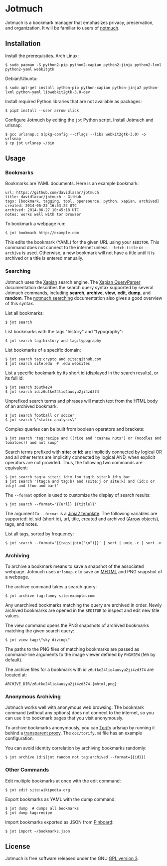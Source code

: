 # Jotmuch

Jotmuch is a bookmark manager that emphasizes privacy, preservation,
and organization.  It will be familiar to users of
[notmuch](http://notmuchmail.org/).


## Installation

Install the prerequisites.  Arch Linux:

    $ sudo pacman -S python2-pip python2-xapian python2-jinja python2-lxml python2-yaml webkitgtk

Debian/Ubuntu:

    $ sudo apt-get install python-pip python-xapian python-jinja2 python-lxml python-yaml libwebkit2gtk-3.0-dev

Install required Python libraries that are not available as packages:

    $ pip2 install --user arrow click

Configure Jotmuch by editing the `jot` Python script.
Install Jotmuch and urlsnap:

    $ gcc urlsnap.c $(pkg-config --cflags --libs webkit2gtk-3.0) -o urlsnap
    $ cp jot urlsnap ~/bin


## Usage

### Bookmarks

Bookmarks are YAML documents.  Here is an example bookmark:

    url: https://github.com/davidlazar/jotmuch
    title: davidlazar/jotmuch · GitHub
    tags: [bookmark, tagging, tool, opensource, python, xapian, archived]
    created: 2014-06-23 16:53:22 UTC
    archived: 2014-06-27 10:45:18 UTC
    notes: works well with tor browser

To bookmark a webpage run:

    $ jot bookmark http://example.com

This edits the bookmark (YAML) for the given URL using your `$EDITOR`.
This command does not connect to the internet unless `--fetch-title` or
`--archive` is used.  Otherwise, a new bookmark will not have a title
until it is archived or a title is entered manually.


### Searching

Jotmuch uses the [Xapian](http://xapian.org) search engine.
The [Xapian QueryParser](http://xapian.org/docs/queryparser.html)
documentation describes the search query syntax supported by several
Jotmuch commands, including **search**, **archive**, **view**, **edit**,
**dump**, and **random**. The [notmuch searching](http://notmuchmail.org/searching/)
documentation also gives a good overview of this syntax.

List all bookmarks:

    $ jot search

List bookmarks with the tags "history" and "typography":

    $ jot search tag:history and tag:typography

List bookmarks of a specific domain:

    $ jot search tag:crypto and site:github.com
    $ jot search site:edu  # .edu websites

List a specific bookmark by its short id (displayed in the search results),
or its full id:

    $ jot search z6utke24
    $ jot search id:z6utke24liq4ausyu2ji4zd374

Unprefixed search terms and phrases will match text from the HTML body
of an archived bookmark:

    $ jot search football or soccer
    $ jot search \"static analysis\"

Complex queries can be built from boolean operators and brackets:

    $ jot search 'tag:recipe and ((rice and "cashew nuts") or (noodles and tomatoes)) and not soup'

Search terms prefixed with **site:** or **id:** are implicitly connected by
logical OR and all other terms are implicitly connected by logical AND, when
explicit operators are not provided.  Thus, the following two commands are
equivalent:

    $ jot search tag:a site:j id:x foo tag:b site:k id:y bar
    $ jot search '(tag:a and tag:b) and (site:j or site:k) and (id:x or id:y) and (foo and bar)'

The `--format` option is used to customize the display of search results:

    $ jot search --format='{{url}} {{title}}'

The argument to `--format` is a [Jinja2 template](http://jinja.pocoo.org/docs/templates/).
The following variables are supported: id, sid (short id), url, title,
created and archived ([Arrow](http://crsmithdev.com/arrow/) objects),
tags, and notes.

List all tags, sorted by frequency:

    $ jot search --format='{{tags|join("\n")}}' | sort | uniq -c | sort -n


### Archiving

To archive a bookmark means to save a snapshot of the associated webpage.
Jotmuch uses `urlsnap.c` to save an [MHTML](https://en.wikipedia.org/wiki/MHTML)
and PNG snapshot of a webpage.

The archive command takes a search query:

    $ jot archive tag:funny site:example.com

Any unarchived bookmarks matching the query are archived in order.
Newly archived bookmarks are opened in the `$EDITOR` to inspect and edit
new title values.

The view command opens the PNG snapshots of archived bookmarks matching
the given search query:

    $ jot view tag:\"sky diving\"

The paths to the PNG files of matching bookmarks are passed as command-line
arguments to the image viewer defined by `PNGVIEW` (feh by default).

The archive files for a bookmark with id `z6utke24liq4ausyu2ji4zd374`
are located at:

    ARCHIVE_DIR/z6utke24liq4ausyu2ji4zd374.{mhtml,png}


### Anonymous Archiving

Jotmuch works well with anonymous web browsing.
The bookmark command (without any options) does not connect to the internet,
so you can use it to bookmark pages that you visit anonymously.

To archive bookmarks anonymously, you can
[Torify](https://trac.torproject.org/projects/tor/wiki/doc/TorifyHOWTO)
urlsnap by running it behind a
[transparent proxy](https://trac.torproject.org/projects/tor/wiki/doc/TransparentProxy).
The `doc/torify.md` file has an example configuration.

You can avoid identity correlation by archiving bookmarks randomly:

    $ jot archive id:$(jot random not tag:archived --format={{id}})


### Other Commands

Edit multiple bookmarks at once with the edit command:

    $ jot edit site:wikipedia.org

Export bookmarks as YAML with the dump command:

    $ jot dump  # dumps all bookmarks
    $ jot dump tag:recipe

Import bookmarks exported as JSON from [Pinboard](https://pinboard.in/):

    $ jot import ~/bookmarks.json


## License

Jotmuch is free software released under the
GNU [GPL version 3](http://www.fsf.org/licensing/licenses/gpl.html).
